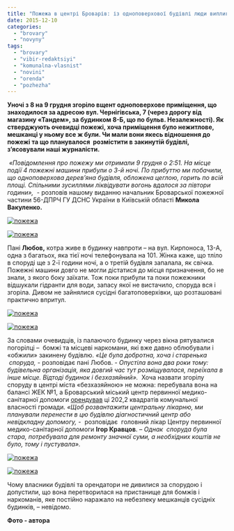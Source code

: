 ```yaml
---
title: "Пожежа в центрі Броварів: із одноповерхової будівлі люди виплигували з вікон"
date: 2015-12-10
categories: 
  - "brovary"
  - "novyny"
tags: 
  - "brovary"
  - "vibir-redaktsiyi"
  - "komunalna-vlasnist"
  - "novini"
  - "orenda"
  - "pozhezha"
---
```


**Уночі з 8 на 9 грудня згоріло вщент одноповерхове приміщення, що знаходилося за адресою вул. Чернігівська, 7 (через дорогу від магазину «Тандем», за будинком 8-Б, що по бульв. Незалежності). Як стверджують очевидці пожежі, хоча приміщення було нежитлове, мешканці у ньому все ж були. Чи мали вони якесь відношення до пожежі та що планувалося  розмістити в закинутій будівлі, з’ясовували наші журналісти.**

 _«Повідомлення про пожежу ми отримали 9 грудня о 2:51. На місце події 4 пожежні машини прибули о 3-й ночі. По прибуттю ми побачили, що одноповерхова дерев’яна будівля, обложена цеглою, горить по всій площі. Спільними зусиллями ліквідувати вогонь вдалося за півтори години»,_  - розповів нашому виданню начальник Броварської пожежної частини 56-ДПРЧ ГУ ДСНС України в Київській області **Микола Вакуленко.**

[![пожежа](https://mpz.brovary.org/wp-content/uploads/2015/12/13.jpg)](https://mpz.brovary.org/wp-content/uploads/2015/12/13.jpg)

[![пожежа](https://mpz.brovary.org/wp-content/uploads/2015/12/72.jpg)](https://mpz.brovary.org/wp-content/uploads/2015/12/72.jpg)

Пані **Любов,** котра живе в будинку навпроти – на вул. Кирпоноса, 13-А, одна з багатьох, яка тієї ночі телефонувала на 101. Жінка каже, що тліло в споруді ще з 2-ї години ночі, а о третій будівля запалала, як свічка. Пожежні машини довго не могли дістатися до місця призначення, бо не знали, з якого боку заїхати. Тож поки прибули та поки пожежники відшукали гідранти для води, запасу якої не вистачило, споруда вся і згоріла. Дивом не зайнялися сусідні багатоповерхівки, що розташовані практично впритул.

[![пожежа](https://mpz.brovary.org/wp-content/uploads/2015/12/32.jpg)](https://mpz.brovary.org/wp-content/uploads/2015/12/32.jpg)

[![пожежа](https://mpz.brovary.org/wp-content/uploads/2015/12/101.jpg)](https://mpz.brovary.org/wp-content/uploads/2015/12/101.jpg)

За словами очевидців, із палаючого будинку через вікна рятувалися погорілці –  бомжі та місцеві наркомани, які вже давно облюбували і «обжили» закинену будівлю. _«Це була добротна, хоча і старенька  споруда, -_ розповідає пані Любов. - _Опустіла вона два роки тому: будівельна організація, яка довгий час тут розміщувалася, переїхала в інше місце. Відтоді будинок і безхазяйний»._  Хоча назвати згорілу споруду в центрі міста «безхазяйною» не можна: перебувала вона на балансі ЖЕК №1, а Броварський міський центр первинної медико-санітарної допомоги [орендував](https://mpz.brovary.org/upravlinnya-komunalnoyi-vlasnosti-zdast-v-orendu-10-prymishhen-v-brovarah/) ці 202,2 квадратів комунальної власності громади. _«Щоб розвантажити центральну лікарню, ми планували перенести в цю будівлю діагностичний центр або невідкладну допомогу,_ -  розповідає  головний лікар Центру первинної медико-санітарної допомоги **Ігор Кравцов**. – _Однак  споруда була стара, потребувала для ремонту значної суми, а необхідних коштів не було, тому і пустувала»._

[![пожежа](https://mpz.brovary.org/wp-content/uploads/2015/12/62.jpg)](https://mpz.brovary.org/wp-content/uploads/2015/12/62.jpg)

[![пожежа](https://mpz.brovary.org/wp-content/uploads/2015/12/52.jpg)](https://mpz.brovary.org/wp-content/uploads/2015/12/52.jpg)

Чому власники будівлі та орендатори не дивилися за спорудою і допустили, що вона перетворилася на пристанище для бомжів і наркоманів, яке постійно наражало на небезпеку мешканців сусідніх будинків, – невідомо.

**Фото - автора**
